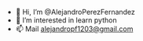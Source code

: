 - 👋 Hi, I’m @AlejandroPerezFernandez
- 👀 I’m interested in learn python
- 📫 Mail alejandropf1203@gmail.com

<!---
AlejandroPerezFernandez/AlejandroPerezFernandez is a ✨ special ✨ repository because its `README.md` (this file) appears on your GitHub profile.
You can click the Preview link to take a look at your changes.
--->
